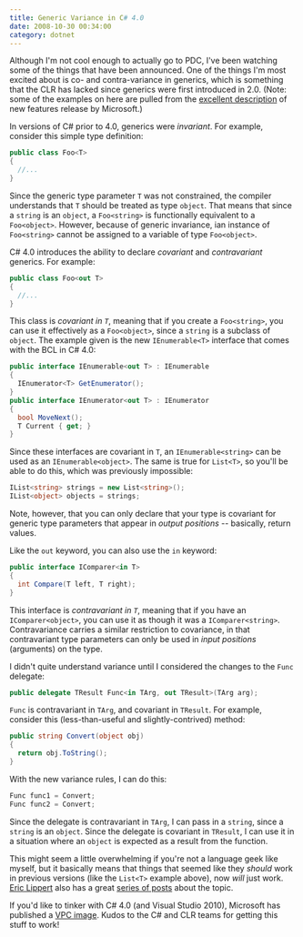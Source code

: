 ```yaml
---
title: Generic Variance in C# 4.0
date: 2008-10-30 00:34:00
category: dotnet
---
```


<span class='drop-cap'>Although I'm not cool enough</span> to actually go to PDC, I've been watching some of the things that have been announced. One of the things I'm most excited about is co- and contra-variance in generics, which is something that the CLR has lacked since generics were first introduced in 2.0. (Note: some of the examples on here are pulled from the [excellent description](http://code.msdn.microsoft.com/csharpfuture) of new features release by Microsoft.)

In versions of C# prior to 4.0, generics were _invariant_. For example, consider this simple type definition:

```csharp
public class Foo<T>
{
  //...
}
```

Since the generic type parameter `T` was not constrained, the compiler understands that `T` should be treated as type `object`. That means that since a `string` is an `object`, a `Foo<string>` is functionally equivalent to a `Foo<object>`. However, because of generic invariance, ian instance of `Foo<string>` cannot be assigned to a variable of type `Foo<object>`.

C# 4.0 introduces the ability to declare _covariant_ and _contravariant_ generics. For example:

```csharp
public class Foo<out T>
{
  //...
}
```

This class is _covariant in `T`_, meaning that if you create a `Foo<string>`, you can use it effectively as a `Foo<object>`, since a `string` is a subclass of `object`. The example given is the new `IEnumerable<T>` interface that comes with the BCL in C# 4.0:

```csharp
public interface IEnumerable<out T> : IEnumerable
{
  IEnumerator<T> GetEnumerator();
}
public interface IEnumerator<out T> : IEnumerator
{
  bool MoveNext();
  T Current { get; }
}
```

Since these interfaces are covariant in `T`, an `IEnumerable<string>` can be used as an `IEnumerable<object>`. The same is true for `List<T>`, so you'll be able to do this, which was previously impossible:

```csharp
IList<string> strings = new List<string>();
IList<object> objects = strings;
```

Note, however, that you can only declare that your type is covariant for generic type parameters that appear in _output positions_ -- basically, return values.

Like the `out` keyword, you can also use the `in` keyword:

```csharp
public interface IComparer<in T>
{
  int Compare(T left, T right);
}
```

This interface is _contravariant in `T`_, meaning that if you have an `IComparer<object>`, you can use it as though it was a `IComparer<string>`. Contravariance carries a similar restriction to covariance, in that contravariant type parameters can only be used in _input positions_ (arguments) on the type.

I didn't quite understand variance until I considered the changes to the `Func` delegate:

```csharp
public delegate TResult Func<in TArg, out TResult>(TArg arg);
```

`Func` is contravariant in `TArg`, and covariant in `TResult`. For example, consider this (less-than-useful and slightly-contrived) method:

```csharp
public string Convert(object obj)
{
  return obj.ToString();
}
```

With the new variance rules, I can do this:

```csharp
Func func1 = Convert;
Func func2 = Convert;
```

Since the delegate is contravariant in `TArg`, I can pass in a `string`, since a `string` is an `object`. Since the delegate is covariant in `TResult`, I can use it in a situation where an `object` is expected as a result from the function.

This might seem a little overwhelming if you're not a language geek like myself, but it basically means that things that seemed like they _should_ work in previous versions (like the `List<T>` example above), now _will_ just work. [Eric Lippert](http://blogs.msdn.com/ericlippert) also has a great [series of posts](http://blogs.msdn.com/ericlippert/archive/tags/Covariance+and+Contravariance/default.aspx) about the topic.

If you'd like to tinker with C# 4.0 (and Visual Studio 2010), Microsoft has published a [VPC image](http://www.microsoft.com/downloads/details.aspx?familyid=922b4655-93d0-4476-bda4-94cf5f8d4814&amp;displaylang=en&amp;tm). Kudos to the C# and CLR teams for getting this stuff to work!

